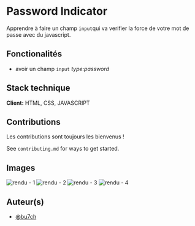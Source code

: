 # Password Indicator
Apprendre à faire un champ `input`qui va verifier la force de votre mot de passe avec du javascript.

## Fonctionalités
- avoir un champ `input` *type:password*

## Stack technique

**Client:** HTML, CSS, JAVASCRIPT

## Contributions

Les contributions sont toujours les bienvenus !

See `contributing.md` for ways to get started.
## Images
![rendu - 1](../../../../../../Desktop/Capture%20d%E2%80%99e%CC%81cran%202023-05-23%20a%CC%80%2011.55.49.png)
![rendu - 2](../../../../../../Desktop/Capture%20d%E2%80%99e%CC%81cran%202023-05-23%20a%CC%80%2011.56.02.png)
![rendu - 3](../../../../../../Desktop/Capture%20d%E2%80%99e%CC%81cran%202023-05-23%20a%CC%80%2011.56.13.png)
![rendu - 4](../../../../../../Desktop/Capture%20d%E2%80%99e%CC%81cran%202023-05-23%20a%CC%80%2011.56.22.png)
## Auteur(s)

- [@bu7ch](https://www.github.com/bu7ch)